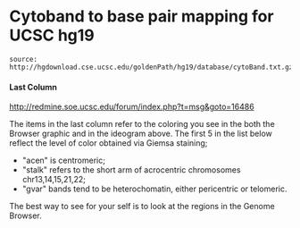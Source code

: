 

# Cytoband to base pair mapping for UCSC hg19

    source: http://hgdownload.cse.ucsc.edu/goldenPath/hg19/database/cytoBand.txt.gz
    
    
####   Last Column
  
  http://redmine.soe.ucsc.edu/forum/index.php?t=msg&goto=16486
  
  
The items in the last column refer to the coloring you see in the both the
Browser graphic and in the ideogram above. The first 5 in the list below
reflect the level of color obtained via Giemsa staining; 

- "acen" is centromeric;
- "stalk" refers to the short arm of acrocentric chromosomes chr13,14,15,21,22;
- "gvar" bands tend to be heterochomatin, either pericentric or telomeric.

The best way to see for your self is to look at the regions in the Genome
Browser.
  
  